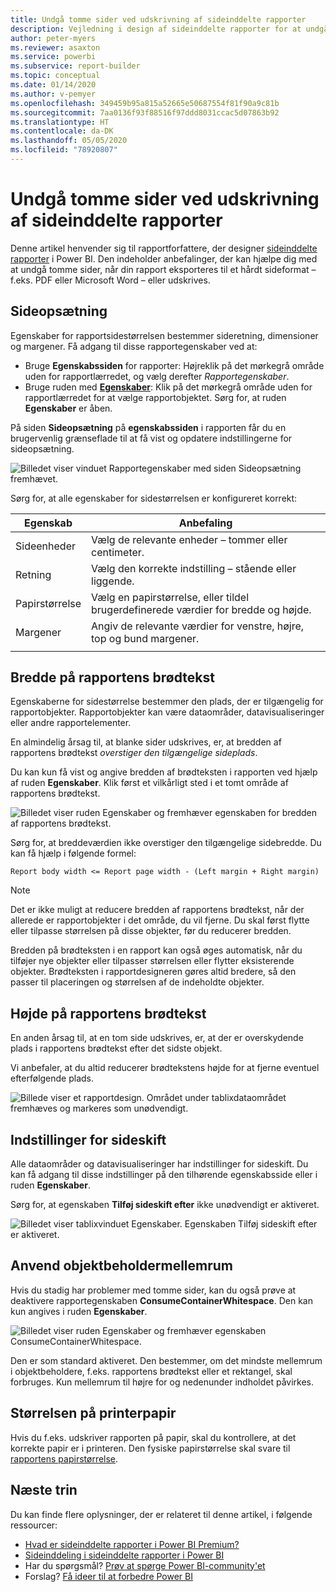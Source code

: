 ```yaml
---
title: Undgå tomme sider ved udskrivning af sideinddelte rapporter
description: Vejledning i design af sideinddelte rapporter for at undgå tomme sider, når de udskrives.
author: peter-myers
ms.reviewer: asaxton
ms.service: powerbi
ms.subservice: report-builder
ms.topic: conceptual
ms.date: 01/14/2020
ms.author: v-pemyer
ms.openlocfilehash: 349459b95a815a52665e50687554f81f90a9c81b
ms.sourcegitcommit: 7aa0136f93f88516f97ddd8031ccac5d07863b92
ms.translationtype: HT
ms.contentlocale: da-DK
ms.lasthandoff: 05/05/2020
ms.locfileid: "78920807"
---
```

# <a name="avoid-blank-pages-when-printing-paginated-reports"></a>Undgå tomme sider ved udskrivning af sideinddelte rapporter

Denne artikel henvender sig til rapportforfattere, der designer [sideinddelte rapporter](../paginated-reports/paginated-reports-report-builder-power-bi.md) i Power BI. Den indeholder anbefalinger, der kan hjælpe dig med at undgå tomme sider, når din rapport eksporteres til et hårdt sideformat – f.eks. PDF eller Microsoft Word – eller udskrives.

## <a name="page-setup"></a>Sideopsætning

Egenskaber for rapportsidestørrelsen bestemmer sideretning, dimensioner og margener. Få adgang til disse rapportegenskaber ved at:

- Bruge **Egenskabssiden** for rapporter: Højreklik på det mørkegrå område uden for rapportlærredet, og vælg derefter _Rapportegenskaber_.
- Bruge ruden med [**Egenskaber**](../paginated-reports/paginated-reports-report-design-view.md#4-properties-pane): Klik på det mørkegrå område uden for rapportlærredet for at vælge rapportobjektet. Sørg for, at ruden **Egenskaber** er åben.

På siden **Sideopsætning** på **egenskabssiden** i rapporten får du en brugervenlig grænseflade til at få vist og opdatere indstillingerne for sideopsætning.

![Billedet viser vinduet Rapportegenskaber med siden Sideopsætning fremhævet.](media/report-paginated-blank-page/report-page-setup-properties.png)

Sørg for, at alle egenskaber for sidestørrelsen er konfigureret korrekt:

|Egenskab|Anbefaling|
|---------|---------|
|Sideenheder|Vælg de relevante enheder – tommer eller centimeter.|
|Retning|Vælg den korrekte indstilling – stående eller liggende.|
|Papirstørrelse|Vælg en papirstørrelse, eller tildel brugerdefinerede værdier for bredde og højde.|
|Margener|Angiv de relevante værdier for venstre, højre, top og bund margener.|
|||

## <a name="report-body-width"></a>Bredde på rapportens brødtekst

Egenskaberne for sidestørrelse bestemmer den plads, der er tilgængelig for rapportobjekter. Rapportobjekter kan være dataområder, datavisualiseringer eller andre rapportelementer.

En almindelig årsag til, at blanke sider udskrives, er, at bredden af rapportens brødtekst _overstiger den tilgængelige sideplads_.

Du kan kun få vist og angive bredden af brødteksten i rapporten ved hjælp af ruden **Egenskaber**. Klik først et vilkårligt sted i et tomt område af rapportens brødtekst.

![Billedet viser ruden Egenskaber og fremhæver egenskaben for bredden af rapportens brødtekst.](media/report-paginated-blank-page/report-body-properties-width.png)

Sørg for, at breddeværdien ikke overstiger den tilgængelige sidebredde. Du kan få hjælp i følgende formel:

```Report body width <= Report page width - (Left margin + Right margin)```

> [!NOTE]
> Det er ikke muligt at reducere bredden af rapportens brødtekst, når der allerede er rapportobjekter i det område, du vil fjerne. Du skal først flytte eller tilpasse størrelsen på disse objekter, før du reducerer bredden.
>
> Bredden på brødteksten i en rapport kan også øges automatisk, når du tilføjer nye objekter eller tilpasser størrelsen eller flytter eksisterende objekter. Brødteksten i rapportdesigneren gøres altid bredere, så den passer til placeringen og størrelsen af de indeholdte objekter.

## <a name="report-body-height"></a>Højde på rapportens brødtekst

En anden årsag til, at en tom side udskrives, er, at der er overskydende plads i rapportens brødtekst efter det sidste objekt.

Vi anbefaler, at du altid reducerer brødtekstens højde for at fjerne eventuel efterfølgende plads.

![Billede viser et rapportdesign. Området under tablixdataområdet fremhæves og markeres som unødvendigt.](media/report-paginated-blank-page/report-body-remove-trailing-space.png)

## <a name="page-break-options"></a>Indstillinger for sideskift

Alle dataområder og datavisualiseringer har indstillinger for sideskift. Du kan få adgang til disse indstillinger på den tilhørende egenskabsside eller i ruden **Egenskaber**.

Sørg for, at egenskaben **Tilføj sideskift efter** ikke unødvendigt er aktiveret.

![Billedet viser tablixvinduet Egenskaber. Egenskaben Tilføj sideskift efter er aktiveret.](media/report-paginated-blank-page/data-region-page-break-option-after.png)

## <a name="consume-container-whitespace"></a>Anvend objektbeholdermellemrum

Hvis du stadig har problemer med tomme sider, kan du også prøve at deaktivere rapportegenskaben **ConsumeContainerWhitespace**. Den kan kun angives i ruden **Egenskaber**.

![Billedet viser ruden Egenskaber og fremhæver egenskaben ConsumeContainerWhitespace.](media/report-paginated-blank-page/report-properties-consumecontainerwhitespace.png)

Den er som standard aktiveret. Den bestemmer, om det mindste mellemrum i objektbeholdere, f.eks. rapportens brødtekst eller et rektangel, skal forbruges. Kun mellemrum til højre for og nedenunder indholdet påvirkes.

## <a name="printer-paper-size"></a>Størrelsen på printerpapir

Hvis du f.eks. udskriver rapporten på papir, skal du kontrollere, at det korrekte papir er i printeren. Den fysiske papirstørrelse skal svare til [rapportens papirstørrelse](#page-setup).

## <a name="next-steps"></a>Næste trin

Du kan finde flere oplysninger, der er relateret til denne artikel, i følgende ressourcer:

- [Hvad er sideinddelte rapporter i Power BI Premium?](../paginated-reports/paginated-reports-report-builder-power-bi.md)
- [Sideinddeling i sideinddelte rapporter i Power BI](../paginated-reports/paginated-reports-pagination.md)
- Har du spørgsmål? [Prøv at spørge Power BI-community'et](https://community.powerbi.com/)
- Forslag? [Få ideer til at forbedre Power BI](https://ideas.powerbi.com)
